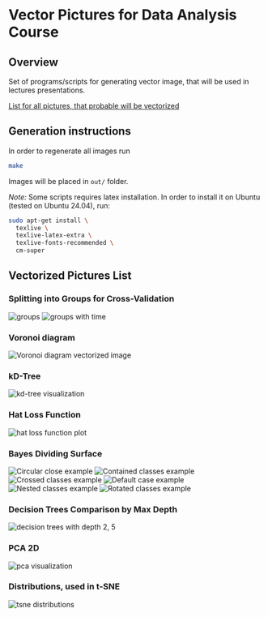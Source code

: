 # Vector Pictures for Data Analysis Course

## Overview

Set of programs/scripts for generating vector image, that will be used in
lectures presentations.

[List for all pictures, that probable will be vectorized](https://docs.google.com/spreadsheets/d/14owTcCgBI9dgRV3bD8-PJtoFbX9sbjvmffwWbo2j-S4/edit?usp=sharing)

## Generation instructions

In order to regenerate all images run

```sh
make
```

Images will be placed in `out/` folder.

*Note:* Some scripts requires latex installation. In order to install it on 
Ubuntu (tested on Ubuntu 24.04), run:

```sh
sudo apt-get install \
  texlive \
  texlive-latex-extra \
  texlive-fonts-recommended \
  cm-super
```

## Vectorized Pictures List

### Splitting into Groups for Cross-Validation

![groups](./out/cross-validation.svg)
![groups with time](./out/cross-validation-with-time.svg)

### Voronoi diagram

![Voronoi diagram vectorized image](./out/voronoi.svg)

### kD-Tree

![kd-tree visualization](./out/kdtree.svg)

### Hat Loss Function

![hat loss function plot](./out/hat_loss.svg)

### Bayes Dividing Surface

![Circular close example](./out/bayes-circular-close.svg)
![Contained classes example](./out/bayes-contained.svg)
![Crossed classes example](./out/bayes-crossed.svg)
![Default case example](./out/bayes-default.svg)
![Nested classes example](./out/bayes-nested.svg)
![Rotated classes example](./out/bayes-rotated.svg)

### Decision Trees Comparison by Max Depth

![decision trees with depth 2, 5](./out/decision-tree-depth.svg)

### PCA 2D

![pca visualization](./out/pca.svg)

### Distributions, used in t-SNE

![tsne distributions](./out/tsne-distributions.svg)
